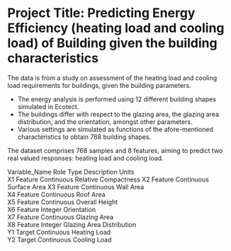 # Project Title: Predicting Energy Efficiency (heating load and cooling load) of Building given the building characteristics 

The data is from a study on assessment of the heating load and cooling load requirements for buildings, given the building parameters.
- The energy analysis is performed using 12 different building shapes simulated in Ecotect. 
- The buildings differ with respect to the glazing area, the glazing area distribution, and the orientation, amongst other parameters. 
- Various settings are simulated as functions of the afore-mentioned characteristics to obtain 768 building shapes. 

The dataset comprises 768 samples and 8 features, aiming to predict two real valued responses: heating load and cooling load. 


Variable_Name	  Role	      Type	        Description	Units	
X1	            Feature	    Continuous	  Relative Compactness
X2	            Feature	    Continuous	  Surface Area
X3	            Feature	    Continuous	  Wall Area		
X4	            Feature	    Continuous	  Roof Area		
X5	            Feature	    Continuous	  Overall Height	
X6	            Feature	    Integer	      Orientation		
X7	            Feature	    Continuous	  Glazing Area		
X8	            Feature	    Integer	      Glazing Area Distribution		
Y1	            Target	    Continuous	  Heating Load		
Y2	            Target	    Continuous	  Cooling Load		
